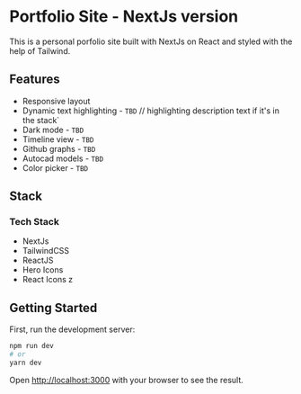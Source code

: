 # Portfolio Site - NextJs version

This is a personal porfolio site built with NextJs on React and styled with the help of Tailwind.

## Features

- Responsive layout
- Dynamic text highlighting - `TBD` // highlighting description text if it's in the stack`
- Dark mode - `TBD`
- Timeline view - `TBD`
- Github graphs - `TBD`
- Autocad models - `TBD`
- Color picker - `TBD`

## Stack

### Tech Stack

- NextJs
- TailwindCSS
- ReactJS
- Hero Icons
- React Icons
  z

## Getting Started

First, run the development server:

```bash
npm run dev
# or
yarn dev
```

Open [http://localhost:3000](http://localhost:3000) with your browser to see the result.
